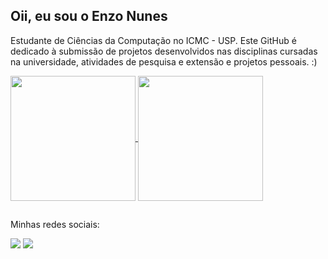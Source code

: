 ## Oii, eu sou o Enzo Nunes
Estudante de Ciências da Computação no ICMC - USP.
Este GitHub é dedicado à submissão de projetos desenvolvidos nas disciplinas cursadas na universidade, atividades de pesquisa e extensão e projetos pessoais. :)

<!--
**HeNunes/HeNunes** is a ✨ _special_ ✨ repository because its `README.md` (this file) appears on your GitHub profile.

Here are some ideas to get you started:

- 🔭 I’m currently working on ...
- 🌱 I’m currently learning ...
- 👯 I’m looking to collaborate on ...
- 🤔 I’m looking for help with ...
- 💬 Ask me about ...
- 📫 How to reach me: ...
- 😄 Pronouns: ...
- ⚡ Fun fact: ...
-->

<a href="https://github.com/HeNunes/github-readme-stats">
  <img height=200 align="center" src="https://github-readme-stats.vercel.app/api?username=HeNunes" />
</a>
<a href="https://github.com/HeNunes/convoychat">
  <img height=200 align="center" src="https://github-readme-stats.vercel.app/api/top-langs?username=HeNunes&layout=compact&langs_count=8&card_width=320" />
</a>

  ##

  Minhas redes sociais:
 
<div> 

  <a href = "mailto:enzxparaamalgamas@gmail.com"><img src="https://img.shields.io/badge/-Gmail-%23333?style=for-the-badge&logo=gmail&logoColor=white" target="_blank"></a>
  <a href="" target="_blank"><img src="https://img.shields.io/badge/-LinkedIn-%230077B5?style=for-the-badge&logo=linkedin&logoColor=white" target="_blank"></a> 
  
</div>
